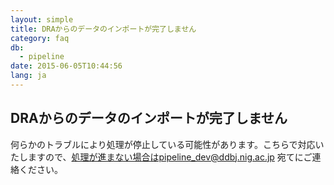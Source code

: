 ```yaml
---
layout: simple
title: DRAからのデータのインポートが完了しません
category: faq
db:
  - pipeline
date: 2015-06-05T10:44:56
lang: ja
---
```


## DRAからのデータのインポートが完了しません

何らかのトラブルにより処理が停止している可能性があります。こちらで対応いたしますので、処理が進まない場合はpipeline_dev@ddbj.nig.ac.jp 宛てにご連絡ください。